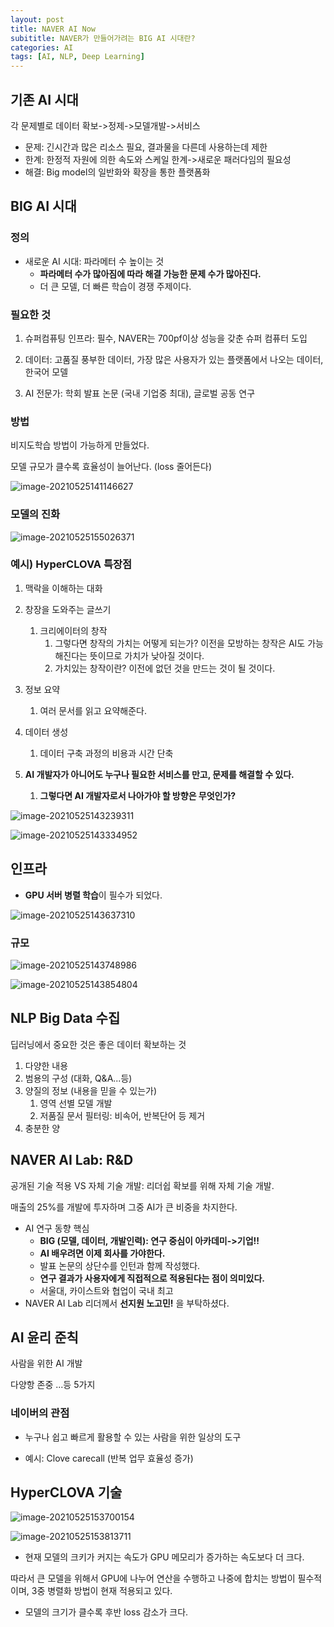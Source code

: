 ```yaml
---
layout: post
title: NAVER AI Now
subititle: NAVER가 만들어가려는 BIG AI 시대란?
categories: AI
tags: [AI, NLP, Deep Learning]
---
```

## 기존 AI 시대

각 문제별로 데이터 확보->정제->모델개발->서비스

* 문제: 긴시간과 많은 리소스 필요, 결과물을 다른데 사용하는데 제한
* 한계: 한정적 자원에 의한 속도와 스케일 한계->새로운 패러다임의 필요성
* 해결: Big model의 일반화와 확장을 통한 플랫폼화

## BIG AI 시대

### 정의

* 새로운 AI 시대: 파라메터 수 높이는 것
  * **파라메터 수가 많아짐에 따라 해결 가능한 문제 수가 많아진다.** 
  * 더 큰 모델, 더 빠른 학습이 경쟁 주제이다.

### 필요한 것

1. 슈퍼컴퓨팅 인프라: 필수, NAVER는 700pf이상 성능을 갖춘 슈퍼 컴퓨터 도입

2. 데이터: 고품질 풍부한 데이터, 가장 많은 사용자가 있는 플랫폼에서 나오는 데이터, 한국어 모델
3. AI 전문가: 학회 발표 논문 (국내 기업중 최대), 글로벌 공동 연구

### 방법

비지도학습 방법이 가능하게 만들었다.

모델 규모가 클수록 효율성이 늘어난다. (loss 줄어든다)

![image-20210525141146627](/assets/images/naverainow/image-20210525141146627.png)

### 모델의 진화

![image-20210525155026371](/assets/images/naverainow/image-20210525155026371.png)



### 예시) HyperCLOVA 특장점

1. 맥락을 이해하는 대화
2. 창장을 도와주는 글쓰기
   1. 크리에이터의 창작
      1. 그렇다면 창작의 가치는 어떻게 되는가? 이전을 모방하는 창작은 AI도 가능해진다는 뜻이므로 가치가 낮아질 것이다.
      2. 가치있는 창작이란? 이전에 없던 것을 만드는 것이 될 것이다.

3. 정보 요약
   1. 여러 문서를 읽고 요약해준다.
4. 데이터 생성
   1. 데이터 구축 과정의 비용과 시간 단축
5. **AI 개발자가 아니어도 누구나 필요한 서비스를 만고, 문제를 해결할 수 있다.**
   1. **그렇다면 AI 개발자로서 나아가야 할 방향은 무엇인가?**

![image-20210525143239311](/assets/images/naverainow/image-20210525143239311.png)

![image-20210525143334952](/assets/images/naverainow/image-20210525143334952.png)



## 인프라

* **GPU 서버 병렬 학습**이 필수가 되었다.

![image-20210525143637310](/assets/images/naverainow/image-20210525143637310.png)

### 규모

![image-20210525143748986](/assets/images/naverainow/image-20210525143748986.png)

![image-20210525143854804](//assets/images/naverainow/image-20210525143854804.png)

## NLP Big Data 수집

딥러닝에서 중요한 것은 좋은 데이터 확보하는 것

1. 다양한 내용
2. 범용의 구성 (대화, Q&A...등)
3. 양질의 정보 (내용을 믿을 수 있는가)
   1. 영역 선별 모델 개발
   2. 저품질 문서 필터링: 비속어, 반복단어 등 제거
4. 충분한 양

## NAVER AI Lab: R&D

공개된 기술 적용 VS 자체 기술 개발: 리더쉽 확보를 위해 자체 기술 개발. 

매출의 25%를 개발에 투자하며 그중 AI가 큰 비중을 차지한다.

* AI 연구 동향 핵심
  * **BIG (모델, 데이터, 개발인력): 연구 중심이 아카데미->기업!!**
  * **AI 배우려면 이제 회사를 가야한다.**
  * 발표 논문의 상단수를 인턴과 함께 작성했다.
  * **연구 결과가 사용자에게 직접적으로 적용된다는 점이 의미있다.**
  * 서울대, 카이스트와 협업이 국내 최고
* NAVER AI Lab 리더께서 **선지원 노고민!** 을 부탁하셨다.

## AI 윤리 준칙 

사람을 위한 AI 개발

다양항 존중 ...등 5가지

### 네이버의 관점

* 누구나 쉽고 빠르게 활용할 수 있는 사람을 위한 일상의 도구

* 예시: Clove carecall (반복 업무 효율성 증가)

## HyperCLOVA 기술

![image-20210525153700154](/assets/images/naverainow/image-20210525153700154.png)

![image-20210525153813711](/assets/images/naverainow/image-20210525153813711.png)

* 현재 모델의 크키가 커지는 속도가 GPU 메모리가 증가하는 속도보다 더 크다.

따라서 큰 모델을 위해서 GPU에 나누어 연산을 수행하고 나중에 합치는 방법이 필수적이며, 3중 병렬화 방법이 현재 적용되고 있다.

* 모델의 크기가 클수록 후반 loss 감소가 크다.

